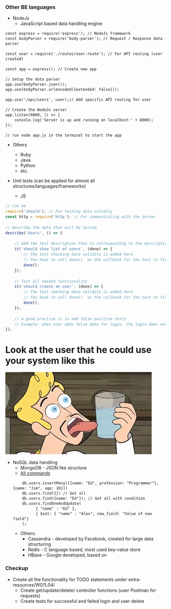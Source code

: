 ### Other BE languages
* NodeJs
    * JavaScript based data handling engine
```ecmascript 6
const express = require('express'); // NodeJs framework
const bodyParser = require('body-parser'); // Request / Response data parser

const user = require('./routes/user.route'); // For API routing (user created)

const app = express(); // Create new app

// Setup the data parser
app.use(bodyParser.json());
app.use(bodyParser.urlencoded({extended: false}));

app.use('/api/users', user);// Add specific API routing for user

// Create the NodeJs server
app.listen(8000, () => {
	console.log('Server is up and running on localhost:' + 8000);
});

// run node app.js in the terminal to start the app
```
* Others
    * Ruby
    * Java
    * Python
    * etc.

* Unit tests (can be applied for almost all structures/languages/frameworks)
    * JS
```javascript
// can be 
require('should'); // For testing data validity
const http = require('http'); // For communicating with the server

// Describe the data that will be tested
describe('Users', () => {

    // Add the test description that is corresponding to the descriptions
	it('should show list of users', (done) => {
        // The test checking data validity is added here
        // You have to call done()  as the callback for the test to finish
		done();
	});
    
    // Test all needed functionality
	it('should create an user', (done) => {
        // The test checking data validity is added here
        // You have to call done()  as the callback for the test to finish
		done();
	});

    // A good practise is to add false positive tests
    // Example: when user adds false data for login, the login does not happen 
});
```
# Look at the user that he could use your system like this
![Testers VS Users gif](img/testers-VS-users.gif)

* NoSQL data handling
    * MongoDB - JSON like structure
    * [All commands](https://docs.mongodb.com/manual/reference/method/js-collection/)
    ```mongodb
        db.users.insertMany([{name: "Ed", profession: "Programmer"}, {name: "Jim", age: 10}])
        db.users.find({}) // Get all
        db.users.find({name: "Ed"}); // Get all with condition
        db.users.findOneAndUpdate(
              { "name" : "Ed" },
              { $set: { "name" : "Alex", new_field: "Value of new field"}
        );  
    ```
    * Others:
        * Cassandra - developed by Facebook, created for large data structuring
        * Redis - C language based, most used key-value store
        * HBase - Google developed, based on
        
### Checkup
* Create all the functionality for TODO statements under extra-resources/W07L04/
    * Create get/update/delete/ controller functions (user Postman for requests)
    * Create tests for successful and failed login and user delete